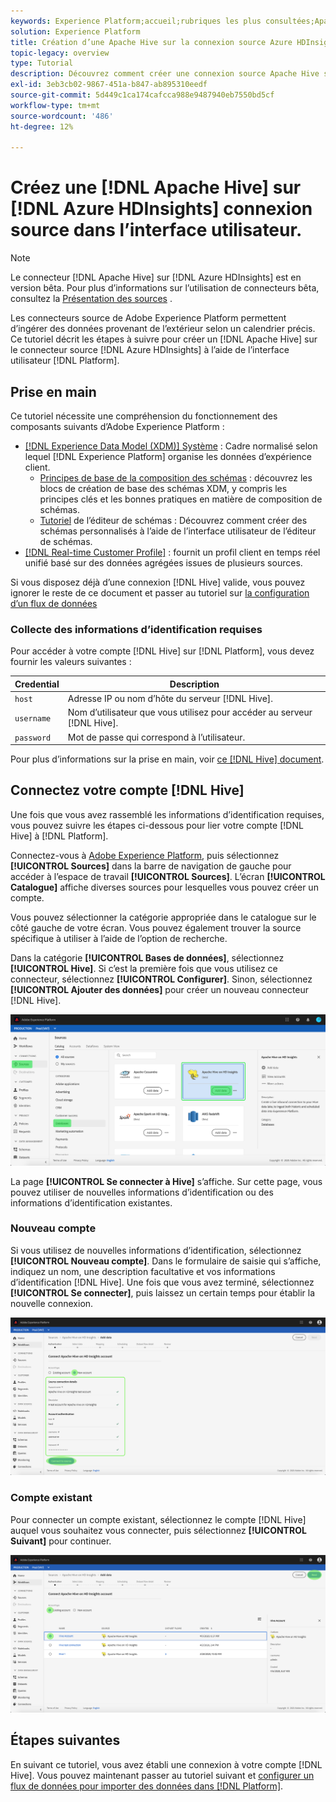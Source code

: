 ```yaml
---
keywords: Experience Platform;accueil;rubriques les plus consultées;Apache Hive;Azure HDInsights;azure hdinsights
solution: Experience Platform
title: Création d’une Apache Hive sur la connexion source Azure HDInsights dans l’interface utilisateur
topic-legacy: overview
type: Tutorial
description: Découvrez comment créer une connexion source Apache Hive sur Azure HDInsights à l’aide de l’interface utilisateur de Adobe Experience Platform.
exl-id: 3eb3cb02-9867-451a-b847-ab895310eedf
source-git-commit: 5d449c1ca174cafcca988e9487940eb7550bd5cf
workflow-type: tm+mt
source-wordcount: '486'
ht-degree: 12%

---
```


# Créez une [!DNL Apache Hive] sur [!DNL Azure HDInsights] connexion source dans l’interface utilisateur.

>[!NOTE]
>
> Le connecteur [!DNL Apache Hive] sur [!DNL Azure HDInsights] est en version bêta. Pour plus d’informations sur l’utilisation de connecteurs bêta, consultez la [Présentation des sources](../../../../home.md#terms-and-conditions) .

Les connecteurs source de Adobe Experience Platform permettent d’ingérer des données provenant de l’extérieur selon un calendrier précis. Ce tutoriel décrit les étapes à suivre pour créer un [!DNL Apache Hive] sur le connecteur source [!DNL Azure HDInsights] à l’aide de l’interface utilisateur [!DNL Platform].

## Prise en main

Ce tutoriel nécessite une compréhension du fonctionnement des composants suivants d’Adobe Experience Platform :

* [[!DNL Experience Data Model (XDM)] Système](../../../../../xdm/home.md) : Cadre normalisé selon lequel  [!DNL Experience Platform] organise les données d’expérience client.
   * [Principes de base de la composition des schémas](../../../../../xdm/schema/composition.md) : découvrez les blocs de création de base des schémas XDM, y compris les principes clés et les bonnes pratiques en matière de composition de schémas.
   * [Tutoriel](../../../../../xdm/tutorials/create-schema-ui.md) de l’éditeur de schémas : Découvrez comment créer des schémas personnalisés à l’aide de l’interface utilisateur de l’éditeur de schémas.
* [[!DNL Real-time Customer Profile]](../../../../../profile/home.md) : fournit un profil client en temps réel unifié basé sur des données agrégées issues de plusieurs sources.

Si vous disposez déjà d’une connexion [!DNL Hive] valide, vous pouvez ignorer le reste de ce document et passer au tutoriel sur [la configuration d’un flux de données](../../dataflow/databases.md)

### Collecte des informations d’identification requises

Pour accéder à votre compte [!DNL Hive] sur [!DNL Platform], vous devez fournir les valeurs suivantes :

| Credential | Description |
| ---------- | ----------- |
| `host` | Adresse IP ou nom d’hôte du serveur [!DNL Hive]. |
| `username` | Nom d’utilisateur que vous utilisez pour accéder au serveur [!DNL Hive]. |
| `password` | Mot de passe qui correspond à l’utilisateur. |

Pour plus d’informations sur la prise en main, voir [ce [!DNL Hive] document](https://cwiki.apache.org/confluence/display/Hive/Tutorial#Tutorial-GettingStarted).

## Connectez votre compte [!DNL Hive]

Une fois que vous avez rassemblé les informations d’identification requises, vous pouvez suivre les étapes ci-dessous pour lier votre compte [!DNL Hive] à [!DNL Platform].

Connectez-vous à [Adobe Experience Platform](https://platform.adobe.com), puis sélectionnez **[!UICONTROL Sources]** dans la barre de navigation de gauche pour accéder à l’espace de travail **[!UICONTROL Sources]**. L’écran **[!UICONTROL Catalogue]** affiche diverses sources pour lesquelles vous pouvez créer un compte.

Vous pouvez sélectionner la catégorie appropriée dans le catalogue sur le côté gauche de votre écran. Vous pouvez également trouver la source spécifique à utiliser à l’aide de l’option de recherche.

Dans la catégorie **[!UICONTROL Bases de données]**, sélectionnez **[!UICONTROL Hive]**. Si c’est la première fois que vous utilisez ce connecteur, sélectionnez **[!UICONTROL Configurer]**. Sinon, sélectionnez **[!UICONTROL Ajouter des données]** pour créer un nouveau connecteur [!DNL Hive].

![catalogue](../../../../images/tutorials/create/hive/catalog.png)

La page **[!UICONTROL Se connecter à Hive]** s’affiche. Sur cette page, vous pouvez utiliser de nouvelles informations d’identification ou des informations d’identification existantes.

### Nouveau compte

Si vous utilisez de nouvelles informations d’identification, sélectionnez **[!UICONTROL Nouveau compte]**. Dans le formulaire de saisie qui s’affiche, indiquez un nom, une description facultative et vos informations d’identification [!DNL Hive]. Une fois que vous avez terminé, sélectionnez **[!UICONTROL Se connecter]**, puis laissez un certain temps pour établir la nouvelle connexion.

![connect](../../../../images/tutorials/create/hive/new.png)

### Compte existant

Pour connecter un compte existant, sélectionnez le compte [!DNL Hive] auquel vous souhaitez vous connecter, puis sélectionnez **[!UICONTROL Suivant]** pour continuer.

![existant](../../../../images/tutorials/create/hive/existing.png)

## Étapes suivantes

En suivant ce tutoriel, vous avez établi une connexion à votre compte [!DNL Hive]. Vous pouvez maintenant passer au tutoriel suivant et [configurer un flux de données pour importer des données dans  [!DNL Platform]](../../dataflow/databases.md).
